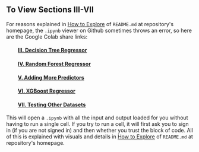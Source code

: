 ## To View Sections III-VII
For reasons explained in [How to Explore](https://github.com/rajtum/Machine-Learning-Makeshift-Portfolio/blob/master/README.md#how-to-explore) of `README.md` at repository's homepage, the `.ipynb` viewer on Github sometimes throws an error, so here are the Google Colab share links: 

  #### &emsp;&emsp; [III. Decision Tree Regressor](https://colab.research.google.com/drive/1q2WktD37RdSJzF2eTMzsMa8wdAQdwri1?usp=sharing)
  #### &emsp;&emsp; [IV. Random Forest Regressor](https://colab.research.google.com/drive/1VgqSp3BSiRJeZZWfxzLEkD7xe6EWQ_f1?usp=sharing)
  #### &emsp;&emsp; [V. Adding More Predictors](https://colab.research.google.com/drive/1V8bdK2vUBGASpOIfo_-K7-iNbOVAiPmh?usp=sharing)
  #### &emsp;&emsp; [VI. XGBoost Regressor](https://colab.research.google.com/drive/1VbZ3RL22IGlTu3wydawMK0SQwMkIuomQ?usp=sharing)
  #### &emsp;&emsp; [VII. Testing Other Datasets](https://colab.research.google.com/drive/1nk0OvUlw-fEz263t9Y-iX0PHZoFa_95K?usp=sharing)
  
This will open a `.ipynb` with all the input and output loaded for you without having to run a single cell. If you try to run a cell, it will first ask you to sign in (if you are not signed in) and then whether you trust the block of code. All of this is explained with visuals and details in [How to Explore](https://github.com/rajtum/Machine-Learning-Makeshift-Portfolio/blob/master/README.md#how-to-explore) of `README.md` at repository's homepage.
